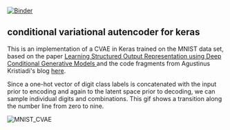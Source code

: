 [![Binder](https://mybinder.org/badge_logo.svg)](https://mybinder.org/v2/gh/ltetrel/Conditional_VAE/HEAD?filepath=Conditional_VAE.ipynb)

## conditional variational autencoder for keras

This is an implementation of a CVAE in Keras trained on the MNIST data set, based on the paper [Learning Structured Output Representation using Deep Conditional Generative Models ](https://www.google.com/url?sa=t&rct=j&q=&esrc=s&source=web&cd=2&cad=rja&uact=8&ved=0ahUKEwiamruIr5HVAhXFVj4KHRh0BG4QFggxMAE&url=https%3A%2F%2Fpdfs.semanticscholar.org%2F3f25%2Fe17eb717e5894e0404ea634451332f85d287.pdf&usg=AFQjCNGP9YZk7oDH-pyk_2_V3dAPJEiMbg) and the code fragments from Agustinus Kristiadi's blog [here](http://wiseodd.github.io/techblog/2016/12/17/conditional-vae/).

Since a one-hot vector of digit class labels is concatenated with the input prior to encoding and again to the latent space prior to decoding, we can sample individual digits and combinations. This gif shows a transition along the number line from zero to nine. 

![MNIST_CVAE](http://i.makeagif.com/media/7-17-2017/qWHlvW.gif)
